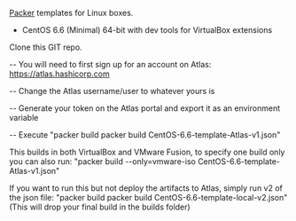 [Packer](http://packer.io) templates for Linux boxes.

* CentOS 6.6 (Minimal) 64-bit with dev tools for VirtualBox extensions

Clone this GIT repo.

-- You will need to first sign up for an account on Atlas: https://atlas.hashicorp.com

-- Change the Atlas username/user to whatever yours is

-- Generate your token on the Atlas portal and export it as an environment variable

-- Execute "packer build packer build CentOS-6.6-template-Atlas-v1.json"

This builds in both VirtualBox and VMware Fusion, to specify one build only you can also run: "packer build --only=vmware-iso CentOS-6.6-template-Atlas-v1.json"

If you want to run this but not deploy the artifacts to Atlas, simply run v2 of the json file: "packer build packer build CentOS-6.6-template-local-v2.json" (This will drop your final build in the builds folder)
